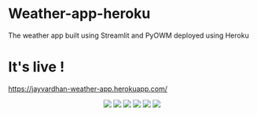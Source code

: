 # Weather-app-heroku
The weather app built using Streamlit and PyOWM deployed using Heroku 

# It's live !
https://jayvardhan-weather-app.herokuapp.com/

<p align="center">
<img src="https://img.shields.io/github/forks/ComputerScientist-01/Weather-app-heroku"/>
<img src="https://img.shields.io/github/stars/ComputerScientist-01/Weather-app-heroku"/>
<img src="https://img.shields.io/github/issues-pr-closed/ComputerScientist-01/Weather-app-heroku"/>
<img src="https://img.shields.io/github/languages/count/ComputerScientist-01/Weather-app-heroku"/>
<img src="https://img.shields.io/github/languages/top/ComputerScientist-01/Weather-app-heroku"/>
<img src="https://img.shields.io/github/repo-size/ComputerScientist-01/Weather-app-heroku"/>
</p>
